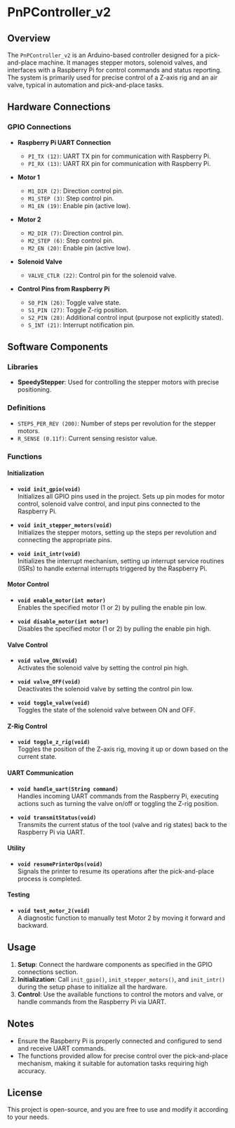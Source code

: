 
# PnPController_v2

## Overview
The `PnPController_v2` is an Arduino-based controller designed for a pick-and-place machine. It manages stepper motors, solenoid valves, and interfaces with a Raspberry Pi for control commands and status reporting. The system is primarily used for precise control of a Z-axis rig and an air valve, typical in automation and pick-and-place tasks.

## Hardware Connections

### GPIO Connections
- **Raspberry Pi UART Connection**
  - `PI_TX (12)`: UART TX pin for communication with Raspberry Pi.
  - `PI_RX (13)`: UART RX pin for communication with Raspberry Pi.
  
- **Motor 1**
  - `M1_DIR (2)`: Direction control pin.
  - `M1_STEP (3)`: Step control pin.
  - `M1_EN (19)`: Enable pin (active low).

- **Motor 2**
  - `M2_DIR (7)`: Direction control pin.
  - `M2_STEP (6)`: Step control pin.
  - `M2_EN (20)`: Enable pin (active low).

- **Solenoid Valve**
  - `VALVE_CTLR (22)`: Control pin for the solenoid valve.

- **Control Pins from Raspberry Pi**
  - `S0_PIN (26)`: Toggle valve state.
  - `S1_PIN (27)`: Toggle Z-rig position.
  - `S2_PIN (28)`: Additional control input (purpose not explicitly stated).
  - `S_INT (21)`: Interrupt notification pin.

## Software Components

### Libraries
- **SpeedyStepper**: Used for controlling the stepper motors with precise positioning.

### Definitions
- `STEPS_PER_REV (200)`: Number of steps per revolution for the stepper motors.
- `R_SENSE (0.11f)`: Current sensing resistor value.

### Functions

#### Initialization
- **`void init_gpio(void)`**  
  Initializes all GPIO pins used in the project. Sets up pin modes for motor control, solenoid valve control, and input pins connected to the Raspberry Pi.

- **`void init_stepper_motors(void)`**  
  Initializes the stepper motors, setting up the steps per revolution and connecting the appropriate pins.

- **`void init_intr(void)`**  
  Initializes the interrupt mechanism, setting up interrupt service routines (ISRs) to handle external interrupts triggered by the Raspberry Pi.

#### Motor Control
- **`void enable_motor(int motor)`**  
  Enables the specified motor (1 or 2) by pulling the enable pin low.

- **`void disable_motor(int motor)`**  
  Disables the specified motor (1 or 2) by pulling the enable pin high.

#### Valve Control
- **`void valve_ON(void)`**  
  Activates the solenoid valve by setting the control pin high.

- **`void valve_OFF(void)`**  
  Deactivates the solenoid valve by setting the control pin low.

- **`void toggle_valve(void)`**  
  Toggles the state of the solenoid valve between ON and OFF.

#### Z-Rig Control
- **`void toggle_z_rig(void)`**  
  Toggles the position of the Z-axis rig, moving it up or down based on the current state.

#### UART Communication
- **`void handle_uart(String command)`**  
  Handles incoming UART commands from the Raspberry Pi, executing actions such as turning the valve on/off or toggling the Z-rig position.

- **`void transmitStatus(void)`**  
  Transmits the current status of the tool (valve and rig states) back to the Raspberry Pi via UART.

#### Utility
- **`void resumePrinterOps(void)`**  
  Signals the printer to resume its operations after the pick-and-place process is completed.

#### Testing
- **`void test_motor_2(void)`**  
  A diagnostic function to manually test Motor 2 by moving it forward and backward.

## Usage
1. **Setup**: Connect the hardware components as specified in the GPIO connections section.
2. **Initialization**: Call `init_gpio()`, `init_stepper_motors()`, and `init_intr()` during the setup phase to initialize all the hardware.
3. **Control**: Use the available functions to control the motors and valve, or handle commands from the Raspberry Pi via UART.

## Notes
- Ensure the Raspberry Pi is properly connected and configured to send and receive UART commands.
- The functions provided allow for precise control over the pick-and-place mechanism, making it suitable for automation tasks requiring high accuracy.

## License
This project is open-source, and you are free to use and modify it according to your needs.
